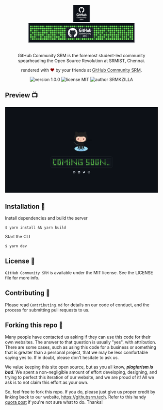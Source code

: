 <div align="center">
  <img alt="GitHub Community SRM Logo" src="docs/githubsrm.jpg" height="56" />
</div>
<div align="center">
  <img alt="GitHub Community SRM Cover" src="docs/cover.jpg" height="65" />
</div>

<br>
<p align="center">
GitHub Community SRM is the foremost student-led community spearheading the Open Source Revolution at SRMIST, Chennai.
</project>
<p align="center">
rendered with <span style="color: #8b0000;">&hearts;</span> by your friends at <a href="https://githubsrm.tech">GitHub Community SRM</a>.
</p>
<p align="center">
    <img src="https://img.shields.io/badge/version-1.1.0-yellowgreen" alt="version 1.0.0"/>
    <img src="https://img.shields.io/badge/license-MIT-blue" alt="license MIT"/>
    <img src="https://img.shields.io/badge/author-GitHub%20Community%20SRM-green" alt="author SRMKZILLA"/>
</p>

## Preview 📺

<div align="center">
  <img alt="Screenshot" src="docs/preview.png" />
</div>

## Installation 🔧

Install dependencies and build the server

```
$ yarn install && yarn build
```

Start the CLI

```
$ yarn dev
```

## License 📜

`GitHub Community SRM` is available under the MIT license. See the LICENSE file for more info.

## Contributing 🤝

Please read `Contributing.md` for details on our code of conduct, and the process for submitting pull requests to us.

## Forking this repo 🚨

Many people have contacted us asking if they can use this code for their own websites. The answer to that question is usually "yes", with attribution. There are some cases, such as using this code for a business or something that is greater than a personal project, that we may be less comfortable saying yes to. If in doubt, please don't hesitate to ask us.

We value keeping this site open source, but as you all know, _**plagiarism is bad**_. We spent a non-negligible amount of effort developing, designing, and trying to perfect this iteration of our website, and we are proud of it! All we ask is to not claim this effort as your own.

So, feel free to fork this repo. If you do, please just give us proper credit by linking back to our website, https://githubsrm.tech. Refer to this handy [quora post](https://www.quora.com/Is-it-bad-to-copy-other-peoples-code) if you're not sure what to do. Thanks!
